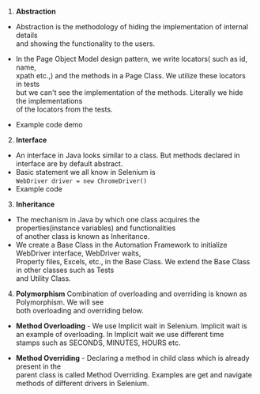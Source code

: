 1. **Abstraction**  
* Abstraction is the methodology of hiding the implementation of internal details   
and showing the functionality to the users.

* In the Page Object Model design pattern, we write locators( such as id, name,   
xpath etc.,) and the methods in a Page Class. We utilize these locators in tests   
but we can't see the implementation of the methods. Literally we hide the implementations   
of the locators from the tests.

* Example code demo

2. **Interface**
* An interface in Java looks similar to a class. But methods declared in interface are by default abstract.
* Basic statement we all know in Selenium is  
`WebDriver driver = new ChromeDriver()`
* Example code

3. **Inheritance**
* The mechanism in Java by which one class acquires the properties(instance variables) and functionalities   
of another class is known as Inheritance.
* We create a Base Class in the Automation Framework to initialize WebDriver interface, WebDriver waits,    
Property files, Excels, etc., in the Base Class. We extend the Base Class in other classes such as Tests   
and Utility Class.

4. **Polymorphism**
Combination of overloading and overriding is known as Polymorphism. We will see   
both overloading and overriding below.  

* **Method Overloading** - We use Implicit wait in Selenium.
Implicit wait is an example of overloading. In Implicit wait we use different time   
stamps such as SECONDS, MINUTES, HOURS etc.

* **Method Overriding** - Declaring a method in child class which is already present in the   
parent class is called Method Overriding. Examples are get and navigate methods of different drivers in Selenium.